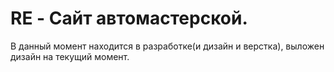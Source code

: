 # RE - Сайт автомастерской.
В данный момент находится в разработке(и дизайн и верстка), выложен дизайн на текущий момент.

